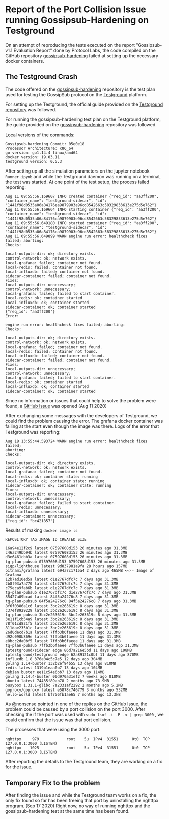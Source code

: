 # Report of the Port Collision Issue running Gossipsub-Hardening on Testground
 On an attempt of reproducing the tests executed on the report "Gossipsub-v1.1 Evaluation Report" done by Protocol Labs, the code compiled on the GitHub repository [gossipsub-hardening](https://github.com/libp2p/gossipsub-hardening) failed at setting up the necessary docker containers.

 ## The Testground Crash
 The code offered on the [gossipsub-hardening](https://github.com/libp2p/gossipsub-hardening) repository is the test plan used for testing the GossipSub protocol on the [Testground](https://github.com/testground/testground) platform. 

 For setting up the Testground, the official guide provided on the [Testground repository](https://github.com/testground/testground#getting-started) was followed. 

 For running the gossipsub-hardening test plan on the Testground platform, the guide provided on the [gossipsub-hardening](https://github.com/libp2p/gossipsub-hardening/#testground) repository was followed. 

 Local versions of the commands:
 ```
 Gossipsub-hardening Commit: 05e0e18
 Processor Architecture: x86_64
 go version: go1.14.4 linux/amd64
 docker version: 19.03.11
 testground version: 0.5.3
 ```

 After setting up all the simulation parameters on the jupyter notebook `Runner.ipynb` and while the Testground daemon was running on a terminal, the test was started. At one point of the test setup, the process failed reporting:

 ```
Aug 11 09:55:56.169607 INFO created container {"req_id": "aa3ff200", "container_name": "testground-sidecar", "id": "1441f98d0535a06a84176ea9879903e96cd8542663c58329833613e275d5e762"}
Aug 11 09:55:56.169664 INFO starting container {"req_id": "aa3ff200", "container_name": "testground-sidecar", "id": "1441f98d0535a06a84176ea9879903e96cd8542663c58329833613e275d5e762"}
Aug 11 09:55:56.649180 INFO started container {"req_id": "aa3ff200", "container_name": "testground-sidecar", "id": "1441f98d0535a06a84176ea9879903e96cd8542663c58329833613e275d5e762"}
Aug 11 09:55:56.649899 WARN engine run error: healthcheck fixes failed; aborting:
Checks:

local-outputs-dir: ok; directory exists.
control-network: ok; network exists.
local-grafana: failed; container not found.
local-redis: failed; container not found.
local-influxdb: failed; container not found.
sidecar-container: failed; container not found.
Fixes:
local-outputs-dir: unnecessary;
control-network: unnecessary;
local-grafana: failed; failed to start container.
local-redis: ok; container started
local-influxdb: ok; container started
sidecar-container: ok; container started
{"req_id": "aa3ff200"}
Error:

engine run error: healthcheck fixes failed; aborting:
Checks:

local-outputs-dir: ok; directory exists.
control-network: ok; network exists.
local-grafana: failed; container not found.
local-redis: failed; container not found.
local-influxdb: failed; container not found.
sidecar-container: failed; container not found.
Fixes:
local-outputs-dir: unnecessary;
control-network: unnecessary;
local-grafana: failed; failed to start container.
local-redis: ok; container started
local-influxdb: ok; container started
sidecar-container: ok; container started
 ```

Since no information or issues that could help to solve the problem were found, a [GitHub Issue](https://github.com/libp2p/gossipsub-hardening/issues/14) was opened (Aug 11 2020)

After exchanging some messages with the developers of Testground, we could find the problem causing the error. The grafana docker container was failing at the start even though the image was there.
Logs of the error that Testground was reporting:
```
Aug 18 13:55:44.593724 WARN engine run error: healthcheck fixes failed;
aborting:
Checks:

local-outputs-dir: ok; directory exists.
control-network: ok; network exists.
local-grafana: failed; container not found.
local-redis: ok; container state: running
local-influxdb: ok; container state: running
sidecar-container: ok; container state: running
Fixes:
local-outputs-dir: unnecessary;
control-network: unnecessary;
local-grafana: failed; failed to start container.
local-redis: unnecessary;
local-influxdb: unnecessary;
sidecar-container: unnecessary;
{"req_id": "bc421857"}
```
Results of making `docker image ls`
```
REPOSITORY TAG IMAGE ID CREATED SIZE

16a94e12f2c9 latest 07597608d153 26 minutes ago 31.3MB
c46a249bb94b latest 07597608d153 26 minutes ago 31.3MB
d3e6461cbb3a latest 07597608d153 26 minutes ago 31.3MB
tg-plan-pubsub 07597608d153 07597608d153 26 minutes ago 31.3MB
sigp/lighthouse latest 9d837981a9fa 28 hours ago 157MB
bitnami/grafana latest 694a7c1715a4 2 days ago 465MB <<-- Image of Grafana 
12b7ad10ed5a latest d1e2767dfc7c 7 days ago 31.3MB
2b8f93a7a770 latest d1e2767dfc7c 7 days ago 31.3MB
c75eca9fab6b latest d1e2767dfc7c 7 days ago 31.3MB
tg-plan-pubsub d1e2767dfc7c d1e2767dfc7c 7 days ago 31.3MB
85427a09bcad latest 84f5a24276c8 7 days ago 31.3MB
tg-plan-pubsub 84f5a24276c8 84f5a24276c8 7 days ago 31.3MB
8f6f0386a1c6 latest 3bc2e263619c 8 days ago 31.3MB
c37ef8929229 latest 3bc2e263619c 8 days ago 31.3MB
tg-plan-pubsub 3bc2e263619c 3bc2e263619c 8 days ago 31.3MB
3e11f1cb54a9 latest 3bc2e263619c 8 days ago 31.3MB
78f01cd821f5 latest 3bc2e263619c 8 days ago 31.3MB
811dae235b1c latest 3bc2e263619c 8 days ago 31.3MB
26d0decd7b1a latest 7ffb3b6faeee 11 days ago 31.3MB
d92c090b869e latest 7ffb3b6faeee 11 days ago 31.3MB
e8bcc2da0bf5 latest 7ffb3b6faeee 11 days ago 31.3MB
tg-plan-pubsub 7ffb3b6faeee 7ffb3b6faeee 11 days ago 31.3MB
iptestground/sidecar edge 86d7a216e5bd 11 days ago 198MB
iptestground/testground edge 62a89121c0bf 11 days ago 870MB
influxdb 1.8 376a04c5c7e5 12 days ago 304MB
golang 1.14-buster 132b2ef94b55 13 days ago 810MB
redis latest 1319b1eaa0b7 13 days ago 104MB
debian buster ee11c54e6bb7 13 days ago 114MB
golang 1.14.4-buster 00d970a31ef2 7 weeks ago 810MB
ubuntu latest 74435f89ab78 2 months ago 73.9MB
busybox 1.31.1-glibc 7a2331af2292 2 months ago 5.2MB
goproxy/goproxy latest e5878c746779 3 months ago 532MB
hello-world latest bf756fb1ae65 7 months ago 13.3kB

```
As @nonsense pointed in one of the replies on the GitHub Issue, the problem could be caused by a port collision on the port 3000. After checking the if the port was used with `sudo lsof -i -P -n | grep 3000` , we could confirm that the issue was that port collision. 

The processes that were using the 3000 port: 
```
nghttpx     979            root    5u  IPv4  31551      0t0  TCP 127.0.0.1:3000 (LISTEN)
nghttpx    1025            root    5u  IPv4  31551      0t0  TCP 127.0.0.1:3000 (LISTEN)
```

After reporting the details to the Testground team, they are working on a fix for the issue. 

## Temporary Fix to the problem
After finding the issue and while the Testground team works on a fix, the only fix found so far has been freeing that port by uninstalling the nghttpx program. (Sep 17 2020) 
Right now, no way of running nghttpx and the gossipsub-hardening test at the same time has been found.    


